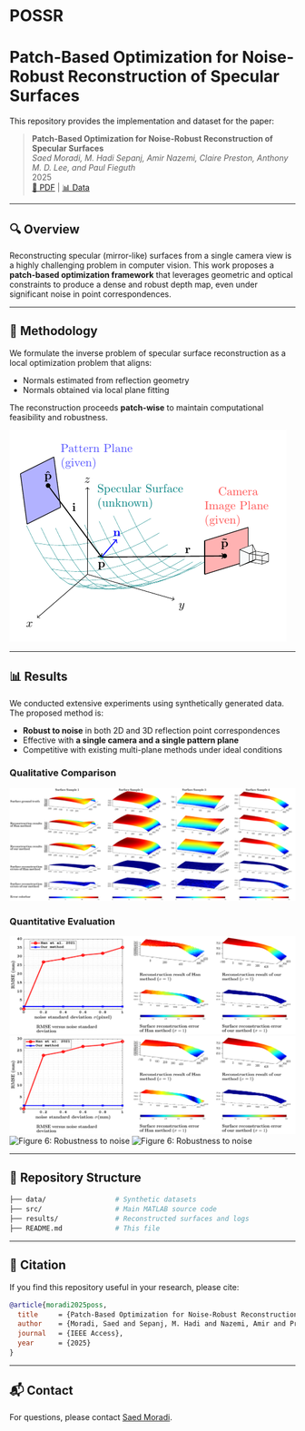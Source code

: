 # POSSR
# Patch-Based Optimization for Noise-Robust Reconstruction of Specular Surfaces

This repository provides the implementation and dataset for the paper:

> **Patch-Based Optimization for Noise-Robust Reconstruction of Specular Surfaces**  
> *Saed Moradi, M. Hadi Sepanj, Amir Nazemi, Claire Preston, Anthony M. D. Lee, and Paul Fieguth*  
>  2025  
> [📄 PDF]() | [📊 Data](https://github.com/moradisaed/POSSR/blob/main/reconstruction/threePlaneData4X.mat)

---

## 🔍 Overview

Reconstructing specular (mirror-like) surfaces from a single camera view is a highly challenging problem in computer vision. This work proposes a **patch-based optimization framework** that leverages geometric and optical constraints to produce a dense and robust depth map, even under significant noise in point correspondences.

---

## 🔧 Methodology

We formulate the inverse problem of specular surface reconstruction as a local optimization problem that aligns:

- Normals estimated from reflection geometry
- Normals obtained via local plane fitting

The reconstruction proceeds **patch-wise** to maintain computational feasibility and robustness.

![Surface geometry and reflection overview](https://github.com/moradisaed/POSSR/blob/main/ProblemFormulation.png)

---

## 📊 Results

We conducted extensive experiments using synthetically generated data. The proposed method is:

- **Robust to noise** in both 2D and 3D reflection point correspondences
- Effective with **a single camera and a single pattern plane**
- Competitive with existing multi-plane methods under ideal conditions

### Qualitative Comparison

![Qualitative reconstruction vs. baseline](https://github.com/moradisaed/POSSR/blob/main/recResults.png)

### Quantitative Evaluation

![Robustness to 2D noise](https://github.com/moradisaed/POSSR/blob/main/joint2D.png)
![Robustness to 3D noise](https://github.com/moradisaed/POSSR/blob/main/joint3D.png)
![Figure 6: Robustness to noise](fig6.png)
![Figure 6: Robustness to noise](fig6.png)

---

## 📂 Repository Structure

```bash
├── data/                 # Synthetic datasets
├── src/                  # Main MATLAB source code
├── results/              # Reconstructed surfaces and logs
├── README.md             # This file
```

---

## 📌 Citation

If you find this repository useful in your research, please cite:

```bibtex
@article{moradi2025poss,
  title     = {Patch-Based Optimization for Noise-Robust Reconstruction of Specular Surfaces},
  author    = {Moradi, Saed and Sepanj, M. Hadi and Nazemi, Amir and Preston, Claire and Lee, Anthony M. D. and Fieguth, Paul},
  journal   = {IEEE Access},
  year      = {2025}
}
```

---

## 📬 Contact

For questions, please contact [Saed Moradi](mailto:saed.moradi@uwaterloo.ca).

